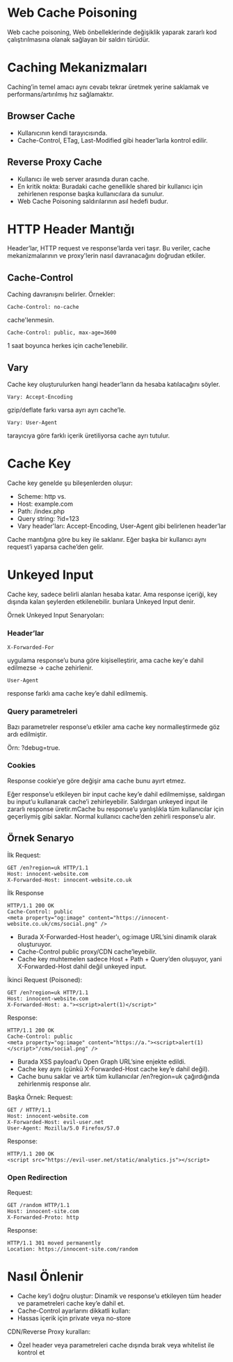 # Web Cache Poisoning
Web cache poisoning, Web önbelleklerinde değişiklik yaparak zararlı kod çalıştırılmasına olanak sağlayan bir saldırı türüdür.

# Caching Mekanizmaları
Caching’in temel amacı aynı cevabı tekrar üretmek yerine saklamak ve performans/artırılmış hız sağlamaktır.

## Browser Cache
-  Kullanıcının kendi tarayıcısında.
- Cache-Control, ETag, Last-Modified gibi header’larla kontrol edilir.

## Reverse Proxy Cache
- Kullanıcı ile web server arasında duran cache.
- En kritik nokta: Buradaki cache genellikle shared  bir kullanıcı için zehirlenen response başka kullanıcılara da sunulur.
- Web Cache Poisoning saldırılarının asıl hedefi budur.

# HTTP Header Mantığı
Header’lar, HTTP request ve response’larda veri taşır. Bu veriler, cache mekanizmalarının ve proxy'lerin nasıl davranacağını doğrudan etkiler.

## Cache-Control
Caching davranışını belirler.
Örnekler:
```
Cache-Control: no-cache
```
cache'lenmesin.

```
Cache-Control: public, max-age=3600
```
1 saat boyunca herkes için cache’lenebilir.

## Vary
Cache key oluşturulurken hangi header’ların da hesaba katılacağını söyler.

```
Vary: Accept-Encoding
```
gzip/deflate farkı varsa ayrı ayrı cache’le.

```
Vary: User-Agent
```

tarayıcıya göre farklı içerik üretiliyorsa cache ayrı tutulur.

# Cache Key
Cache key genelde şu bileşenlerden oluşur:

- Scheme: http vs.
- Host: example.com
- Path: /index.php
- Query string: ?id=123
- Vary header'ları: Accept-Encoding, User-Agent gibi belirlenen header’lar

Cache mantığına göre bu key ile saklanır. Eğer başka bir kullanıcı aynı request’i yaparsa cache’den gelir.

# Unkeyed Input
Cache key, sadece belirli alanları hesaba katar. Ama  response içeriği, key dışında kalan şeylerden etkilenebilir. bunlara Unkeyed Input denir.

Örnek Unkeyed Input Senaryoları:
### Header’lar
```
X-Forwarded-For 
```
uygulama response’u buna göre kişiselleştirir, ama cache key'e dahil edilmezse → cache zehirlenir.

```
User-Agent 
```
response farklı ama cache key’e dahil edilmemiş.

### Query parametreleri
Bazı parametreler response’u etkiler ama cache key normalleştirmede göz ardı edilmiştir.

Örn: ?debug=true.

### Cookies
Response cookie’ye göre değişir ama cache bunu ayırt etmez.

Eğer response’u etkileyen bir input cache key’e dahil edilmemişse, saldırgan bu input’u kullanarak cache’i zehirleyebilir. Saldırgan unkeyed input ile zararlı response üretir.mCache bu response’u yanlışlıkla tüm kullanıcılar için geçerliymiş gibi saklar. Normal kullanıcı cache’den zehirli response’u alır.

## Örnek Senaryo
İlk Request:
```
GET /en?region=uk HTTP/1.1
Host: innocent-website.com
X-Forwarded-Host: innocent-website.co.uk
```

İlk Response
```
HTTP/1.1 200 OK
Cache-Control: public
<meta property="og:image" content="https://innocent-website.co.uk/cms/social.png" />
```

- Burada X-Forwarded-Host header'ı, og:image URL’sini dinamik olarak oluşturuyor.
- Cache-Control public  proxy/CDN cache’leyebilir.
- Cache key muhtemelen sadece Host + Path + Query’den oluşuyor, yani X-Forwarded-Host dahil değil unkeyed input.

İkinci Request (Poisoned):
```
GET /en?region=uk HTTP/1.1
Host: innocent-website.com
X-Forwarded-Host: a."><script>alert(1)</script>"
```

Response:
```
HTTP/1.1 200 OK
Cache-Control: public
<meta property="og:image" content="https://a."><script>alert(1)</script>"/cms/social.png" />
```

- Burada XSS payload’u Open Graph URL’sine enjekte edildi.
- Cache key aynı (çünkü X-Forwarded-Host cache key’e dahil değil).
- Cache bunu saklar ve artık tüm kullanıcılar /en?region=uk çağırdığında zehirlenmiş response alır.

Başka Örnek:
Request:
```
GET / HTTP/1.1
Host: innocent-website.com
X-Forwarded-Host: evil-user.net
User-Agent: Mozilla/5.0 Firefox/57.0
```

Response:
```
HTTP/1.1 200 OK
<script src="https://evil-user.net/static/analytics.js"></script>
```

### Open Redirection
Request:
```
GET /random HTTP/1.1
Host: innocent-site.com
X-Forwarded-Proto: http
```

Response:
```
HTTP/1.1 301 moved permanently
Location: https://innocent-site.com/random
```

# Nasıl Önlenir
- Cache key’i doğru oluştur: Dinamik ve response’u etkileyen tüm header ve parametreleri cache key’e dahil et.
- Cache-Control ayarlarını dikkatli kullan:
- Hassas içerik için private veya no-store

CDN/Reverse Proxy kuralları:
- Özel header veya parametreleri cache dışında bırak veya whitelist ile kontrol et
